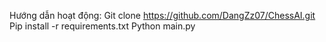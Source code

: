 
Hướng dẫn hoạt động:
Git clone https://github.com/DangZz07/ChessAI.git
Pip install -r requirements.txt
Python main.py
